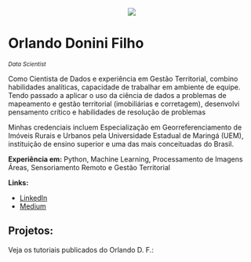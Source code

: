 <p align="center">
  <img src="265801.png" >
</p>

# Orlando Donini Filho
<sub>*Data Scientist* 

Como Cientista de Dados e experiência em Gestão Territorial, combino habilidades analíticas, capacidade de trabalhar em ambiente de equipe. Tendo passado a aplicar o uso da ciência de dados a problemas de mapeamento e gestão territorial (imobiliárias e corretagem), desenvolvi pensamento crítico e habilidades de resolução de problemas

Minhas credenciais incluem Especialização em Georreferenciamento de Imóveis Rurais e Urbanos pela Universidade Estadual de Maringá (UEM), instituição de ensino superior e uma das mais conceituadas do Brasil. 

**Experiência em:** Python, Machine Learning, Processamento de Imagens Áreas, Sensoriamento Remoto e Gestão Territorial

**Links:**
* [LinkedIn](https://www.linkedin.com/in/orlando-donini-filho-06247174)
* [Medium](https://www.medium.com)


## Projetos:
Veja os tutoriais publicados do Orlando D. F.:
